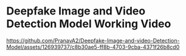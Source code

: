 # Deepfake Image and Video Detection Model Working Video


https://github.com/PranavA2/Deepfake-Image-and-video-Detection-Model/assets/126939737/c8b30ae5-ff8b-4703-9cba-4371f26b8cd0

